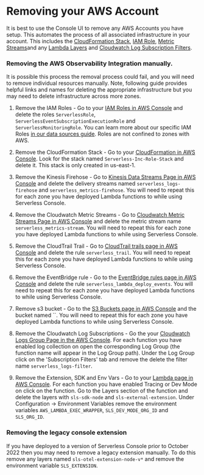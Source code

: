 <!--
title: Removing your AWS Account
menuText: Removing your AWS Account
description: Removing the AWS Observability Integration
menuOrder: 6
-->

# Removing your AWS Account
It is best to use the Console UI to remove any AWS Accounts you have setup. This automates the process of all associated infrastructure in your account. This includes the [CloudFormation Stack](../glossary.md#cloudformation-stack), [IAM Role](../glossary.md#iam-roles), [Metric Streams](../glossary.md#cloudwatch-metric-stream)and any [Lambda Layers](./glossary.md#lambda-layer) and [Cloudwatch Log Subscription Filters](../glossary.md#cloudwatch-subscriptions). 

### Removing the AWS Observability Integration manually.
It is possible this process the removal process could fail, and you will need to remove individual resources manually. Note, following guide provides helpful links and names for deleting the appropriate infrastructure but you may need to delete infrastructure across more zones. 

1. Remove the IAM Roles - Go to your [IAM Roles in AWS Console](https://us-east-1.console.aws.amazon.com/iamv2/home?region=us-east-1#/roles) and delete the roles `ServerlessRole`, `ServerlessEventSubscriptionExecutionRole` and `ServerlessMonitoringRole`. You can learn more about
our specific IAM Roles [in our data sources guide](./data-sources-and-roles.md#iam-roles). Roles are not confined to zones with AWS. 

1. Remove the CloudFormation Stack - Go to your [CloudFormation in AWS Console](https://us-east-1.console.aws.amazon.com/cloudformation/home?region=us-east-1#/stacks?filteringStatus=active&filteringText=&viewNested=true&hideStacks=false). Look for the stack named `Serverless-Inc-Role-Stack` and delete it. This stack is only created in us-east-1.

1. Remove the Kinesis Firehose - Go to [Kinesis Data Streams Page in AWS Console](https://us-east-1.console.aws.amazon.com/firehose/home?region=us-east-1#/streams) and delete the delivery streams named `serverless_logs-firehose` and `serverless_metrics-firehose`. You will need to repeat this for each zone you have deployed Lambda functions to while using Serverless Console. 

1. Remove the Cloudwatch Metric Streams - Go to [Cloudwatch Metric Streams Page in AWS Console](https://us-east-1.console.aws.amazon.com/cloudwatch/home?region=us-east-1#metric-streams:streamsList) and delete the metric stream name `serverless_metrics-stream`. You will need to repeat this for each zone you have deployed Lambda functions to while using Serverless Console. 

1. Remove the CloudTrail Trail - Go to [CloudTrail trails page in AWS Console](https://us-east-1.console.aws.amazon.com/cloudtrail/home?region=us-east-1#/trails) and delete the rule `serverless_trail`. You will need to repeat this for each zone you have deployed Lambda functions to while using Serverless Console. 

1. Remove the EventBridge rule - Go to the [EventBridge rules page in AWS Console](https://us-east-1.console.aws.amazon.com/events/home?region=us-east-1#/rules) and delete the rule `serverless_lambda_deploy_events`. You will need to repeat this for each zone you have deployed Lambda functions to while using Serverless Console. 

1. Remove s3 bucket - Go to the [S3 Buckets page in AWS Console]() and the bucket named ``. You will need to repeat this for each zone you have deployed Lambda functions to while using Serverless Console. 

1. Remove the Cloudwatch Log Subscriptions - Go the your [Cloudwatch Logs Group Page in the AWS Console](https://us-east-1.console.aws.amazon.com/cloudwatch/home?region=us-east-1#logsV2:log-groups). For each function you have enabled log collection on open the corresponding Log Group (the function name will appear in the Log Group path). Under the Log Group click on the 'Subscription Filters' tab and remove the delete the filter name `serverless_logs-filter`.

1. Remove the Extension, SDK and Env Vars - Go to your [Lambda page in AWS Console](https://us-east-1.console.aws.amazon.com/lambda/home?region=us-east-1#/functions). For each function you have enabled Tracing or Dev Mode on click on the function. Go to the Layers section of the function and delete the layers with `sls-sdk-node` and `sls-external-extension`. Under Configuration -> Environment Variables remove the environment variables `AWS_LAMBDA_EXEC_WRAPPER`, `SLS_DEV_MODE_ORG_ID` and `SLS_ORG_ID`.



### Removing the legacy console extension
If you have deployed to a version of Serverless Console prior to October 2022 then you may need to remove a legacy extension manually. To do this remove any layers named `sls-otel-extension-node-v*` and remove the environment variable `SLS_EXTENSION`.

